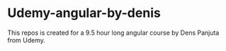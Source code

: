 # Udemy-angular-by-denis
This repos is created for a 9.5 hour long angular course by Dens Panjuta from Udemy. 
